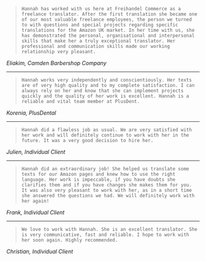 > `Hannah has worked with us here at Freihandel Commerce as a freelance translator. After the first translation she became one of our most valuable freelance employees, the person we turned to with questions and special projects regarding specific translations for the Amazon UK market. In her time with us, she has demonstrated the personal, organisational and interpersonal skills that make her a truly exceptional translator. Her professional and communication skills made our working relationship very pleasant.`

_Eliakim, Camden Barbershop Company_           
   
---------------


> `Hannah works very independently and conscientiously. Her texts are of very high quality and to my complete satisfaction. I can always rely on her and know that she can implement projects quickly and the quality of her work is excellent. Hannah is a reliable and vital team member at PlusDent.`

_Korenia, PlusDental_ 

---------------

> `Hannah did a flawless job as usual. We are very satisfied with her work and will definitely continue to work with her in the future. It was a very good decision to hire her.`

_Julien, Individual Client_  

---------------

> `Hannah did an extraordinary job! She helped us translate some texts for our Amazon pages and knew how to use the right language. Her work is impeccable, if you have doubts she clarifies them and if you have changes she makes them for you. It was also very pleasant to work with her, as in a short time she answered the questions we had. We will definitely work with her again!`

_Frank, Individual Client_ 

---------------

> `We love to work with Hannah. She is an excellent translator. She is very communicative, fast and reliable. I hope to work with her soon again. Highly recommended.`

_Christian, Individual Client_  


